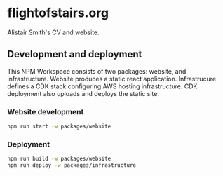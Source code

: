 # flightofstairs.org

Alistair Smith's CV and website.

## Development and deployment

This NPM Workspace consists of two packages: website, and infrastructure. Website produces a static react application. Infrastrucure defines a CDK stack configuring AWS hosting infrastructure. CDK deployment also uploads and deploys the static site.

### Website development

```sh
npm run start -w packages/website
```

### Deployment

```sh
npm run build -w packages/website
npm run deploy -w packages/infrastructure
```
